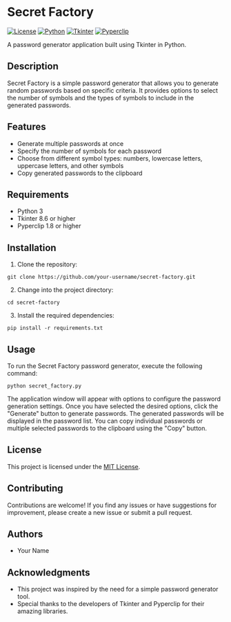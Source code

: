 # Secret Factory

[![License](https://img.shields.io/badge/license-MIT-blue.svg)](https://github.com/KrokoCoder/Secret-factory/blob/main/LICENSE)
[![Python](https://img.shields.io/badge/python-3.X-blue.svg)](https://www.python.org)
[![Tkinter](https://img.shields.io/badge/tkinter-8.6-blue.svg)](https://docs.python.org/3/library/tkinter.html)
[![Pyperclip](https://img.shields.io/badge/pyperclip-1.8-blue.svg)](https://pypi.org/project/pyperclip/)

A password generator application built using Tkinter in Python.

## Description

Secret Factory is a simple password generator that allows you to generate random passwords based on specific criteria. It provides options to select the number of symbols and the types of symbols to include in the generated passwords.

## Features

- Generate multiple passwords at once
- Specify the number of symbols for each password
- Choose from different symbol types: numbers, lowercase letters, uppercase letters, and other symbols
- Copy generated passwords to the clipboard

## Requirements

- Python 3
- Tkinter 8.6 or higher
- Pyperclip 1.8 or higher

## Installation

1. Clone the repository:

```shell
git clone https://github.com/your-username/secret-factory.git
```

2. Change into the project directory:

```shell
cd secret-factory
```

3. Install the required dependencies:

```shell
pip install -r requirements.txt
```

## Usage

To run the Secret Factory password generator, execute the following command:

```shell
python secret_factory.py
```

The application window will appear with options to configure the password generation settings. Once you have selected the desired options, click the "Generate" button to generate passwords. The generated passwords will be displayed in the password list. You can copy individual passwords or multiple selected passwords to the clipboard using the "Copy" button.

## License

This project is licensed under the [MIT License](LICENSE).

## Contributing

Contributions are welcome! If you find any issues or have suggestions for improvement, please create a new issue or submit a pull request.

## Authors

- Your Name

## Acknowledgments

- This project was inspired by the need for a simple password generator tool.
- Special thanks to the developers of Tkinter and Pyperclip for their amazing libraries.
